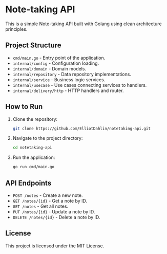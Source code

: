 # Note-taking API

This is a simple Note-taking API built with Golang using clean architecture principles.

## Project Structure

- `cmd/main.go` - Entry point of the application.
- `internal/config` - Configuration loading.
- `internal/domain` - Domain models.
- `internal/repository` - Data repository implementations.
- `internal/service` - Business logic services.
- `internal/usecase` - Use cases connecting services to handlers.
- `internal/delivery/http` - HTTP handlers and router.

## How to Run

1. Clone the repository:
    ```sh
    git clone https://github.com/ElliotDahlin/notetaking-api.git
    ```

2. Navigate to the project directory:
    ```sh
    cd notetaking-api
    ```

3. Run the application:
    ```sh
    go run cmd/main.go
    ```

## API Endpoints

- `POST /notes` - Create a new note.
- `GET /notes/{id}` - Get a note by ID.
- `GET /notes` - Get all notes.
- `PUT /notes/{id}` - Update a note by ID.
- `DELETE /notes/{id}` - Delete a note by ID.

## License

This project is licensed under the MIT License.
